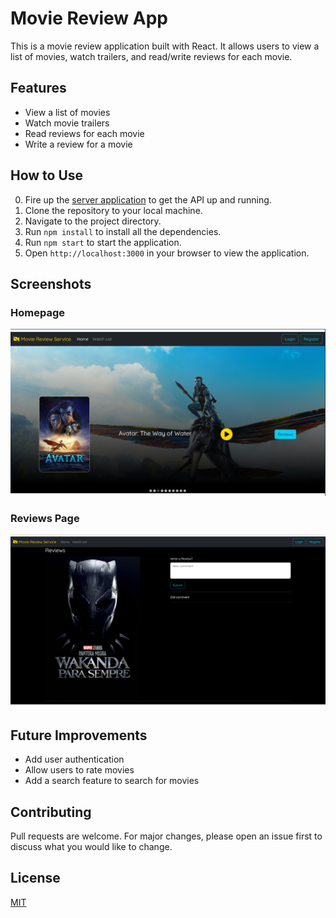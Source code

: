 # Movie Review App

This is a movie review application built with React. It allows users to view a list of movies, watch trailers, and read/write reviews for each movie.

## Features

- View a list of movies
- Watch movie trailers
- Read reviews for each movie
- Write a review for a movie

## How to Use
0. Fire up the [server application](https://github.com/Arpan3323/movie-review-service-backend) to get the API up and running.
1. Clone the repository to your local machine.
2. Navigate to the project directory.
3. Run `npm install` to install all the dependencies.
4. Run `npm start` to start the application.
5. Open `http://localhost:3000` in your browser to view the application.

## Screenshots

### Homepage

![Homepage](Docs/img/homePage.png)

### Reviews Page

![Reviews Page](Docs/img/reviewsPage.png)

## Future Improvements

- Add user authentication
- Allow users to rate movies
- Add a search feature to search for movies

## Contributing

Pull requests are welcome. For major changes, please open an issue first to discuss what you would like to change.

## License

[MIT](https://choosealicense.com/licenses/mit/)